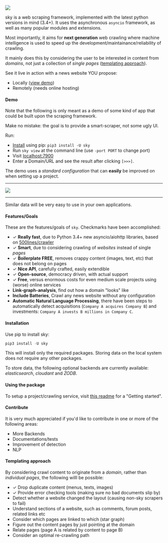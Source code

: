 <img src="https://raw.githubusercontent.com/kootenpv/sky/master/resources/skylogo.png" />

sky is a web scraping framework, implemented with the latest python versions in mind (3.4+). It uses the asynchronous `asyncio` framework, as well as many popular modules and extensions.

Most importantly, it aims for **next generation** web crawling where machine intelligence is used to speed up the development/maintainance/reliability of crawling.

It mainly does this by considering the user to be interested in content from *domains*, not just a collection of *single pages* ([templating approach](#templating-approach)).

See it live in action with a news website YOU propose:

- Locally ([view demo](#demo))
- Remotely (needs online hosting)

#### Demo

Note that the following is only meant as a demo of some kind of app that could be built upon the scraping framework.

Make no mistake: the goal is to provide a smart-scraper, not some ugly UI.

Run:

- [Install](#installation) using pip: `pip3 install -U sky`
- Run `sky view` at the command line (use `-port PORT` to change port)
- Visit [localhost:7900](http://localhost:7900)
- Enter a Domain/URL and see the result after clicking `[>>>]`.

The demo uses a *standard configuration* that can **easily** be improved on when setting up a project.


---

<img src="https://raw.githubusercontent.com/kootenpv/sky/master/resources/skyview.png" />

---

Similar data will be very easy to use in your own applications.

#### Features/Goals

These are the features/goals of `sky`. Checkmarks have been accomplished:

- ✓ **Really fast**, due to Python 3.4+ new asyncio/aiohttp libraries, based on [500lines/crawler](https://github.com/aosabook/500lines/tree/master/crawler)
- ✓ **Smart**, due to considering crawling of *websites* instead of single *pages*
- ✓ **Boilerplate FREE**, removes crappy content (images, text, etc) that does not belong on pages
- ✓ **Nice API**, carefully crafted, easily extendible
- ✓ **Open-source**, democracy driven, with actual support
- ✓ **Free**, versus enormous costs for even medium scale projects using (worse) online services
- **Link-graph-analysis**, find out how a domain "looks" like
- **Include Batteries**, Crawl any news website without any configuration
- **Automatic Natural Language Processing**, there have been steps to automatically detect acquisitions (`Company A acquires Company B`) and investments: `Company A invests B millions in Company C`.

#### Installation

Use pip to install sky:

```python
pip3 install -U sky
```

This will install only the required packages. Storing data on the local system does not require any other packages.

To store data, the following optional backends are currently available: *elasticsearch*, *cloudant* and *ZODB*.

#### Using the package

To setup a project/crawling service, visit [this readme](https://github.com/kootenpv/sky/tree/master/sky/README.md) for a "Getting started".

#### Contribute

It is very much appreciated if you'd like to contribute in one or more of the following areas:

- More Backends
- Documentations/tests
- Improvement of detection
- NLP

#### Templating approach

By considering crawl content to originate from a *domain*, rather than *individual pages*, the following willl be possible:

- ✓ Drop duplicate content (menus, texts, images)
- ✓ Provide error checking tools (making sure no bad documents slip by)
- Detect whether a website changed the layout (causing non-sky scrapers to fail)
- Understand sections of a website, such as comments, forum posts, related links etc
- Consider which pages are linked to which (star graph)
- Figure out the content pages by just pointing at the domain
- Relate pages (page A is related by content to page B)
- Consider an optimal re-crawling path
